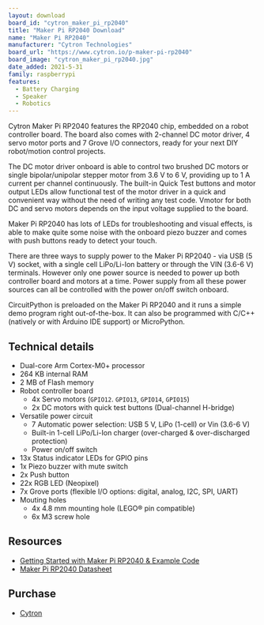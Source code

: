 ```yaml
---
layout: download
board_id: "cytron_maker_pi_rp2040"
title: "Maker Pi RP2040 Download"
name: "Maker Pi RP2040"
manufacturer: "Cytron Technologies"
board_url: "https://www.cytron.io/p-maker-pi-rp2040"
board_image: "cytron_maker_pi_rp2040.jpg"
date_added: 2021-5-31
family: raspberrypi
features:
  - Battery Charging
  - Speaker
  - Robotics
---
```


Cytron Maker Pi RP2040 features the RP2040 chip, embedded on a robot controller board. The board also comes with 2-channel DC motor driver, 4 servo motor ports and 7 Grove I/O connectors, ready for your next DIY robot/motion control projects.

The DC motor driver onboard is able to control two brushed DC motors or single bipolar/unipolar stepper motor from 3.6 V to 6 V, providing up to 1 A current per channel continuously. The built-in Quick Test buttons and motor output LEDs allow functional test of the motor driver in a quick and convenient way without the need of writing any test code. Vmotor for both DC and servo motors depends on the input voltage supplied to the board.

Maker Pi RP2040 has lots of LEDs for troubleshooting and visual effects, is able to make quite some noise with the onboard piezo buzzer and comes with push buttons ready to detect your touch.

There are three ways to supply power to the Maker Pi RP2040 - via USB (5 V) socket, with a single cell LiPo/Li-Ion battery or through the VIN (3.6-6 V) terminals. However only one power source is needed to power up both controller board and motors at a time. Power supply from all these power sources can all be controlled with the power on/off switch onboard.

CircuitPython is preloaded on the Maker Pi RP2040 and it runs a simple demo program right out-of-the-box. It can also be programmed with C/C++ (natively or with Arduino IDE support) or MicroPython.

## Technical details

- Dual-core Arm Cortex-M0+ processor
- 264 KB internal RAM
- 2 MB of Flash memory
- Robot controller board
  - 4x Servo motors (`GPIO12`. `GPIO13`, `GPIO14`, `GPIO15`)
  - 2x DC motors with quick test buttons (Dual-channel H-bridge)
- Versatile power circuit
  - 7 Automatic power selection: USB 5 V, LiPo (1-cell) or Vin (3.6-6 V)
  - Built-in 1-cell LiPo/Li-Ion charger (over-charged & over-discharged protection)
  - Power on/off switch
- 13x Status indicator LEDs for GPIO pins
- 1x Piezo buzzer with mute switch
- 2x Push button
- 22x RGB LED (Neopixel)
- 7x Grove ports (flexible I/O options: digital, analog, I2C, SPI, UART)
- Mouting holes
  - 4x 4.8 mm mounting hole (LEGO® pin compatible)
  - 6x M3 screw hole

## Resources

- [Getting Started with Maker Pi RP2040 & Example Code](https://github.com/CytronTechnologies/MAKER-PI-RP2040)
- [Maker Pi RP2040 Datasheet](https://docs.google.com/document/d/1DJASwxgbattM37V4AIlJVR4pxukq0up25LppA8-z_AY/edit)

## Purchase

* [Cytron](https://www.cytron.io/p-maker-pi-rp2040)
